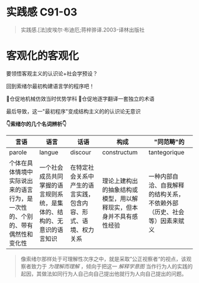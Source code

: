 # 实践感 C91-03

> 实践感.[法]皮埃尔·布迪厄;蒋梓骅译.2003-译林出版社

# 客观化的客观化

要领悟客观主义的认识论+社会学预设？

回到索绪尔最初构建语言学的程序吧！

🤯仓促地机械仿效当时优势学科
🤯仓促地逐字翻译一套独立的术语

最后导致，这一"最初程序"变成结构主义的的认识论无意识


**👇索绪尔的几个名词辨析👇**

| 言语                                     | 语言                                  | 话语                              | 构成                                | "同范畴"的                              |
| -------------------------------------- | ----------------------------------- | ------------------------------- | --------------------------------- | ----------------------------------- |
| parole                                 | langue                              | discour                         | constructum                       | tantegorique                        |
| 个体在具体情境中实际说出来的语言行为，是一次性的、个别的、带有偶然性和变化性 | 一个社会成员共同掌握的语言规则系统，是集体的、结构的、无意识的语言知识 | 在特定社会关系中产生的语言实践，包含内容、形式、语境、权力关系 | 理论上建构出的抽象结构或模型，用以解释现实，但本身并不具有感性经验 | 一种内部自洽、自我解释的结构关系，不依赖外部（历史、社会等）因素来赋义 |

> 像索绪尔那样处于可理解性次序之中，就是采取”公正视察者“的视点，该观察者致力于 *为理解而理解* ，倾向于把这一 *解释学意图* 当作行为人的实践的起因，其做法如同行为人自己向自己提出他就行为人向自己提出的问题。